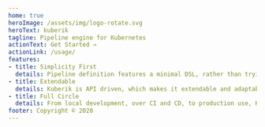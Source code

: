 ```yaml
---
home: true
heroImage: /assets/img/logo-rotate.svg
heroText: kuberik
tagline: Pipeline engine for Kubernetes
actionText: Get Started →
actionLink: /usage/
features:
- title: Simplicity First
  details: Pipeline definition features a minimal DSL, rather than trying to reinvent existing Kubernetes features.
- title: Extendable
  details: Kuberik is API driven, which makes it extendable and adaptable.
- title: Full Circle
  details: From local development, over CI and CD, to production use, Kuberik executes pipelines in all stages and environments.
footer: Copyright © 2020
---
```

